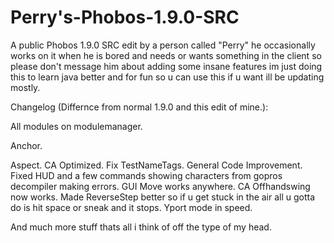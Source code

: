 # Perry's-Phobos-1.9.0-SRC
A public Phobos 1.9.0 SRC edit by a person called "Perry" he occasionally works on it when he is bored and needs or wants something in the client so please don't message him about adding some insane features im just doing this to learn java better and for fun so u can use this if u want ill be updating mostly.

Changelog (Differnce from normal 1.9.0 and this edit of mine.):

All modules on modulemanager.

Anchor.

Aspect.
CA Optimized.
Fix TestNameTags.
General Code Improvement.
Fixed HUD and a few commands showing characters from gopros decompiler making errors.
GUI Move works anywhere.
CA Offhandswing now works.
Made ReverseStep better so if u get stuck in the air all u gotta do is hit space or sneak and it stops.
Yport mode in speed.

And much more stuff thats all i think of off the type of my head.
